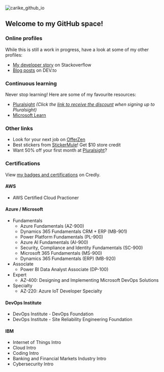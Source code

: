 ![carike_github_io](https://user-images.githubusercontent.com/4377199/131226508-db98ebcf-00d7-4e11-ac51-3c20b268b723.png)

## Welcome to my GitHub space!

### Online profiles

While this is still a work in progress, have a look at some of my other profiles:

- [My developer story](https://stackoverflow.com/story/carike) on Stackoverflow
- [Blog posts](https://dev.to/carike) on DEV.to 

### Continuous learning

Never stop learning! Here are some of my favourite resources:

- [Pluralsight](https://app.pluralsight.com/profile/Carike) _(Click the [link to receive the discount](http://referral.pluralsight.com/mQhiLww) when signing up to Pluralsight)_
- [Microsoft Learn](https://docs.microsoft.com/en-us/users/carike/) 

### Other links

- Look for your next job on [OfferZen](https://www.offerzen.com/z/ZCoFsY)
- Best stickers from [StickerMule](https://www.stickermule.com/uk/unlock?ref_id=4806181701&utm_medium=link&utm_source=invite)! Get $10 store credit
- Want 50% off your first month at [Pluralsight](http://referral.pluralsight.com/mQhiLww)?

### Certifications

View [my badges and certifications](https://www.credly.com/users/carike) on Credly.

#### AWS

- AWS Certified Cloud Practioner

#### Azure / Microsoft

- Fundamentals
  - Azure Fundamentals (AZ-900)
  - Dynamics 365 Fundamentals CRM + ERP (MB-901)
  - Power Platform Fundamentals (PL-900)
  - Azure AI Fundamentals (AI-900)
  - Security, Compliance and Identity Fundamentals (SC-900)
  - Microsoft 365 Fundamentals (MS-900)
  - Dynamics 365 Fundamentals (ERP) (MB-920)
- Associate
  - Power BI Data Analyst Associate (DP-100)
- Expert
  - AZ-400: Designing and Implementing Microsoft DevOps Solutions
- Specialty
  - AZ-220: Azure IoT Developer Specialty

#### DevOps Institute

- DevOps Institute - DevOps Foundation
- DevOps Institute - Site Reliability Engineering Foundation

#### IBM

- Internet of Things Intro
- Cloud Intro
- Coding Intro
- Banking and Financial Markets Industry Intro
- Cybersecurity Intro
